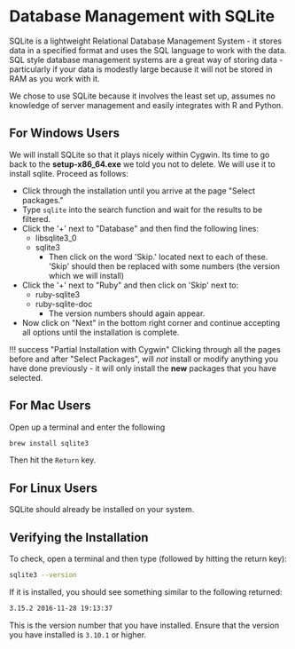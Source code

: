 # Database Management with SQLite

SQLite is a lightweight Relational Database Management System - it stores data in a specified format and uses the SQL language to work with the data.
SQL style database management systems are a great way of storing data - particularly if your data is modestly large because it will not be stored in RAM as you work with it.

We chose to use SQLite because it involves the least set up, assumes no knowledge of server management and easily integrates with R and Python.


## For Windows Users

We will install SQLite so that it plays nicely within Cygwin.
Its time to go back to the **setup-x86_64.exe** we told you not to delete. We will use it to install sqlite.
Proceed as follows:

*   Click through the installation until you arrive at the page "Select packages."
*   Type `sqlite` into the search function and wait for the results to be filtered.
*   Click the '+' next to "Database" and then find the following lines:
    +   libsqlite3_0
    +   sqlite3
        *   Then click on the word 'Skip.' located next to each of these. 'Skip' should then be replaced with some numbers (the version which we will install)
*   Click the '+' next to "Ruby" and then click on 'Skip' next to:
    *   ruby-sqlite3
    *   ruby-sqlite-doc
        *   The version numbers should again appear.
*   Now click on "Next" in the bottom right corner and continue accepting all options until the installation is complete.

!!! success "Partial Installation with Cygwin"
    Clicking through all the pages before and after "Select Packages", will *not* install or modify anything you have done previously - it will only install the **new** packages that you have selected.

## For Mac Users

Open up a terminal and enter the following
```bash
brew install sqlite3
```
Then hit the `Return` key.

## For Linux Users

SQLite should already be installed on your system.

## Verifying the Installation

To check, open a terminal and then type (followed by hitting the return key):
```bash
sqlite3 --version
```
If it is installed, you should see something similar to the following returned:
```bash
3.15.2 2016-11-28 19:13:37
```
This is the version number that you have installed. Ensure that the version you have installed is `3.10.1` or higher.

